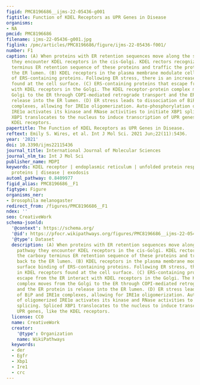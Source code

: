 ```yaml
---
figid: PMC8196686__ijms-22-05436-g001
figtitle: Function of KDEL Receptors as UPR Genes in Disease
organisms:
- NA
pmcid: PMC8196686
filename: ijms-22-05436-g001.jpg
figlink: /pmc/articles/PMC8196686/figure/ijms-22-05436-f001/
number: F1
caption: (A) When proteins with ER retention sequences move along the secretory pathway
  they encounter KDEL receptors in the cis-Golgi. KDEL rectors recognize the carboxy
  terminus ER retention sequence of these proteins and traffic the proteins back to
  the ER lumen. (B) KDEL receptors in the plasma membrane modulate cell surface binding
  of ERS-containing proteins. Following ER stress, there is an increase in KDEL receptors
  found at the cell surface. (C) ERS-containing proteins that escape from the ER interact
  with KDEL receptors in the Golgi. The KDEL receptor-protein complex moves from the
  Golgi to the ER through COPI-mediated retrograde transport and the ER protein is
  release into the ER lumen. (D) ER stress leads to dissociation of BiP and IRE1α
  complexes, allowing for IRE1α oligomerization. Auto-phosphorylation of oligomerized
  IRE1α activates its kinase and RNase activities to initiate XBP1 splicing. Spliced
  XBP1 translocates to the nucleus to induce transcription of UPR genes, like the
  KDEL receptors.
papertitle: The Function of KDEL Receptors as UPR Genes in Disease.
reftext: Emily S. Wires, et al. Int J Mol Sci. 2021 Jun;22(11):5436.
year: '2021'
doi: 10.3390/ijms22115436
journal_title: International Journal of Molecular Sciences
journal_nlm_ta: Int J Mol Sci
publisher_name: MDPI
keywords: KDEL receptor | endoplasmic reticulum | unfolded protein response | ER resident
  proteins | disease | exodosis
automl_pathway: 0.8409977
figid_alias: PMC8196686__F1
figtype: Figure
organisms_ner:
- Drosophila melanogaster
redirect_from: /figures/PMC8196686__F1
ndex: ''
seo: CreativeWork
schema-jsonld:
  '@context': https://schema.org/
  '@id': https://pfocr.wikipathways.org/figures/PMC8196686__ijms-22-05436-g001.html
  '@type': Dataset
  description: (A) When proteins with ER retention sequences move along the secretory
    pathway they encounter KDEL receptors in the cis-Golgi. KDEL rectors recognize
    the carboxy terminus ER retention sequence of these proteins and traffic the proteins
    back to the ER lumen. (B) KDEL receptors in the plasma membrane modulate cell
    surface binding of ERS-containing proteins. Following ER stress, there is an increase
    in KDEL receptors found at the cell surface. (C) ERS-containing proteins that
    escape from the ER interact with KDEL receptors in the Golgi. The KDEL receptor-protein
    complex moves from the Golgi to the ER through COPI-mediated retrograde transport
    and the ER protein is release into the ER lumen. (D) ER stress leads to dissociation
    of BiP and IRE1α complexes, allowing for IRE1α oligomerization. Auto-phosphorylation
    of oligomerized IRE1α activates its kinase and RNase activities to initiate XBP1
    splicing. Spliced XBP1 translocates to the nucleus to induce transcription of
    UPR genes, like the KDEL receptors.
  license: CC0
  name: CreativeWork
  creator:
    '@type': Organization
    name: WikiPathways
  keywords:
  - der
  - Egfr
  - Xbp1
  - Ire1
  - crc
---
```


